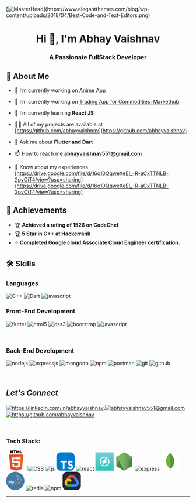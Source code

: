 [![MasterHead](https://www.elegantthemes.com/blog/wp-content/uploads/2018/04/Best-Code-and-Text-Editors.png...)](https://www.elegantthemes.com/blog/wp-content/uploads/2018/04/Best-Code-and-Text-Editors.png)
<h1 align="center">Hi 👋, I'm Abhay Vaishnav</h1>
<h3 align="center">A Passionate FullStack Developer</h3>




## 🚀 About Me

- 🔭 I’m currently working on [Anime App](https://github.com/abhayvaishnav/animeapp)

- 🔭 I’m currently working on [Trading App for Commodities: Markethub](https://github.com/abhayvaishnav/markethub)

- 🌱 I’m currently learning **React JS**

- 👨‍💻 All of my projects are available at [https://github.com/abhayvaishnav](https://github.com/abhayvaishnav)

- 💬 Ask me about **Flutter and Dart**

- 📫 How to reach me **abhayvaishnav551@gmail.com**

- 📄 Know about my experiences [https://drive.google.com/file/d/16o10QqweXeEI_-R-aCxTTNLB-2pvOiT4/view?usp=sharing](https://drive.google.com/file/d/16o10QqweXeEI_-R-aCxTTNLB-2pvOiT4/view?usp=sharing)

## 🏅 Achievements

-   🏆 **Achieved a rating of 1526 on CodeChef**
-   🏆 **5 Star in C++ at Hackerrank**
-   ⭐ **Completed Google cloud Associate Cloud Engineer certification.**

## 🛠️ Skills

### Languages

![C++](https://img.shields.io/badge/C++-323330?style=for-the-badge&logo=C++&logoColor=#00599C)
![Dart](https://img.shields.io/badge/Dart-323330?style=for-the-badge&logo=dart&logoColor=#02569B)
![javascript](https://img.shields.io/badge/JavaScript-323330?style=for-the-badge&logo=javascript&logoColor=F7DF1E)






### Front-End Development

<p>
    <img src="https://img.shields.io/badge/FLUTTER-E34F26?style=for-the-badge&logo=flutter&logoColor=white" alt="flutter" />
    <img src="https://img.shields.io/badge/HTML5-E34F26?style=for-the-badge&logo=html5&logoColor=white" alt="html5" />
    <img src="https://img.shields.io/badge/CSS3-1572B6?style=for-the-badge&logo=css3&logoColor=white" alt="css3" />
    <img src="https://img.shields.io/badge/Bootstrap-563D7C?style=for-the-badge&logo=bootstrap&logoColor=white" alt="bootstrap" />
    <img src="https://img.shields.io/badge/JavaScript-323330?style=for-the-badge&logo=javascript&logoColor=F7DF1E" alt="javascript" />
</p>
<br>


### Back-End Development
<p>
    <img src="https://img.shields.io/badge/Node.js-339933?style=for-the-badge&logo=nodedotjs&logoColor=white" alt="nodejs" />
    <img src="https://img.shields.io/badge/Express.js-000000?style=for-the-badge&logo=express&logoColor=white" alt="expressjs" />
    <img src="https://img.shields.io/badge/MongoDB-4EA94B?style=for-the-badge&logo=mongodb&logoColor=white" alt="mongodb" />
    <img src="https://img.shields.io/badge/npm-CB3837?style=for-the-badge&logo=npm&logoColor=white" alt="npm" />
    <img src="https://img.shields.io/badge/Postman-FF6C37?style=for-the-badge&logo=Postman&logoColor=white" alt="postman" />
    <img src="https://img.shields.io/badge/Git-f44d27?style=for-the-badge&logo=git&logoColor=white" alt="git" />
    <img src="https://img.shields.io/badge/GitHub-100000?style=for-the-badge&logo=github&logoColor=white" alt="github" />
</p>
<br>


<!-- // ### Backend as a Service (BaaS) -->
<h2><i>Let's Connect</i></h2>


<p align="left">
    <a href="https://linkedin.com/in/abhayvaishnav">
        <img align="center" src="https://img.shields.io/badge/LinkedIn-0077B5?style=for-the-badge&logo=linkedin&logoColor=white" alt="https://linkedin.com/in/abhayvaishnav" />
    </a>
    <a title="abhayvaishnav551@gmail.com" href="abhayvaishnav551@gmail.com">
        <img align="center" src="https://img.shields.io/badge/Gmail-D14836?style=for-the-badge&logo=gmail&logoColor=white" alt="abhayvaishnav551@gmail.com" />
    </a>
    <a href="https://github.com/abhayvaishnav">
        <img align="center" src="https://img.shields.io/badge/Portfolio-18A303?style=for-the-badge&logo=ionic&logoColor=white" alt="https://github.com/abhayvaishnav" />
    </a>
</p>
<br>

<h3 align="left">Tech Stack:</h3>
<p align = "left">
<img src="https://github.com/PrinceCorwin/Useful-tech-icons/blob/main/images/HTML.png" alt="html" width="55" height="55"/>
<img src="https://user-images.githubusercontent.com/25181517/183898674-75a4a1b1-f960-4ea9-abcb-637170a00a75.png" alt="CSS" width="50" height="55"/>
<img src="https://user-images.githubusercontent.com/25181517/117447155-6a868a00-af3d-11eb-9cfe-245df15c9f3f.png" alt="js" width="50" height="50"/>
  <img src="https://raw.githubusercontent.com/tandpfun/skill-icons/59059d9d1a2c092696dc66e00931cc1181a4ce1f/icons/TypeScript.svg" alt="ts" width="50" height="50"/>
<img src="https://user-images.githubusercontent.com/25181517/183897015-94a058a6-b86e-4e42-a37f-bf92061753e5.png" alt="react" width="50" height="50"/>
  <img src="https://raw.githubusercontent.com/PrinceCorwin/Useful-tech-icons/main/images/Chakra.png" alt="chakraui" width="50" height="50"/>
<img src="https://raw.githubusercontent.com/PrinceCorwin/Useful-tech-icons/main/images/nodejs.png" alt="nodejs" width="50" height="50"/>
<img src="https://res.cloudinary.com/kc-cloud/images/f_auto,q_auto/v1651772163/expressjslogo/expressjslogo.webp?_i=AA" alt="express" width="50" height="50"/>
 <img src="https://raw.githubusercontent.com/PrinceCorwin/Useful-tech-icons/main/images/mongodb-leaf.png" alt="mongo" width="50" height="50"/> 
<img src="https://raw.githubusercontent.com/PrinceCorwin/Useful-tech-icons/main/images/mysql-logo.png" alt="mysql" width="50" height="50"/>
<img src="https://user-images.githubusercontent.com/25181517/182884894-d3fa6ee0-f2b4-4960-9961-64740f533f2a.png" alt="redis" width="50" height="50"/>
<img src="https://user-images.githubusercontent.com/25181517/121401671-49102800-c959-11eb-9f6f-74d49a5e1774.png" alt="npm" width="50" height="50"/>
<img src="https://raw.githubusercontent.com/tandpfun/skill-icons/59059d9d1a2c092696dc66e00931cc1181a4ce1f/icons/GCP-Dark.svg" alt="GCP" width="50" height="50"/>
</p>
<hr>



<br/>
